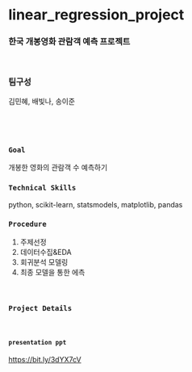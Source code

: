 # linear_regression_project
### 한국 개봉영화 관람객 예측 프로젝트
<br/>

### 팀구성
김민혜, 배빛나, 송이준
#
<br/>

### `Goal`
개봉한 영화의 관람객 수 예측하기 
<br/>

### `Technical Skills`
python, scikit-learn, statsmodels, matplotlib, pandas
<br/>

### `Procedure`
1. 주제선정
2. 데이터수집&EDA
3. 회귀분석 모델링
4. 최종 모델을 통한 에측
<br/>

### `Project Details`

<br/>


#### `presentation ppt`
https://bit.ly/3dYX7cV


